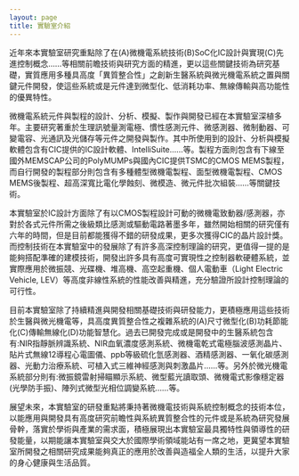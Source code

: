 ```yaml
---
layout: page
title: 實驗室介紹
---
```

近年來本實驗室研究重點除了在(A)微機電系統技術(B)SoC化IC設計與實現(C)先進控制概念……等相關前瞻技術與研究方面的精進，更以這些關鍵技術為研究基礎，實質應用多種具高度「異質整合性」之創新生醫系統與微光機電系統之置與關鍵元件開發，使這些系統或是元件達到微型化、低消耗功率、無線傳輸與高功能性的優異特性。

微機電系統元件與製程的設計、分析、模擬、製作與開發已經在本實驗室深植多年。主要研究著重於生理訊號量測電極、慣性感測元件、微感測器、微制動器、可變電容、光通訊及光儲存等元件之開發與製作。其中所使用到的設計、分析與模擬軟體包含有CIC提供的IC設計軟體、IntelliSuite……等。製程方面則包含有下線至國外MEMSCAP公司的PolyMUMPs與國內CIC提供TSMC的CMOS MEMS製程，而自行開發的製程部分則包含有多種體型微機電製程、面型微機電製程、CMOS MEMS後製程、超高深寬比電化學蝕刻、微模造、微元件批次組裝……等關鍵技術。

本實驗室於IC設計方面除了有以CMOS製程設計可動的微機電致動器/感測器，亦對於各式元件所需之後級類比感測或驅動電路著墨多年，雖然開始相關的研究僅有六年的時間，但是目前都能獲得不錯的研發成果，更多次獲得CIC的晶片設計獎。而控制技術在本實驗室中的發展除了有許多高深控制理論的研究，更值得一提的是能夠搭配準確的建模技術，開發出許多具有高度可實現性之控制器軟硬體系統，並實際應用於微振競、光碟機、堆高機、高空起重機、個人電動車（Light Electric Vehicle, LEV）等高度非線性系統的性能改善與精進，充分驗證所設計控制理論的可行性。

目前本實驗室除了持續精進與開發相關基礎技術與研發能力，更積極應用這些技術於生醫與微光機電等，具高度異質整合性之複雜系統的(A)尺寸微型化(B)功耗節能化(C)傳輸無線化(D)功能智慧化。過去已開發完成或是開發中的生醫系統包含有:NIR指靜脈辨識系統、NIR血氧濃度感測系統、微機電乾式電極腦波感測晶片、貼片式無線12導程心電圖儀、ppb等級硫化氫感測器、酒精感測器、一氧化碳感測器、光動力治療系統、可植入式三維神經感測與刺激晶片……等。另外於微光機電系統部分則有:微振鏡雷射掃瞄顯示系統、微型藍光讀取頭、微機電式影像穩定器(光學防手振)、陣列式微型光相位調變系統……等。

展望未來，本實驗室的研發重點將秉持著微機電技術與系統控制概念的技術本位，以能應用與開發具有高度研究前瞻性與系統異質整合性的元件或是系統為研究發展骨幹，落實於學術與產業的需求面，積極展現出本實驗室最具獨特性與領導性的研發能量，以期能讓本實驗室與交大於國際學術領域能站有一席之地，更冀望本實驗室所開發之相關研究成果能夠真正的應用於改善與造福全人類的生活，以提升大家的身心健康與生活品質。